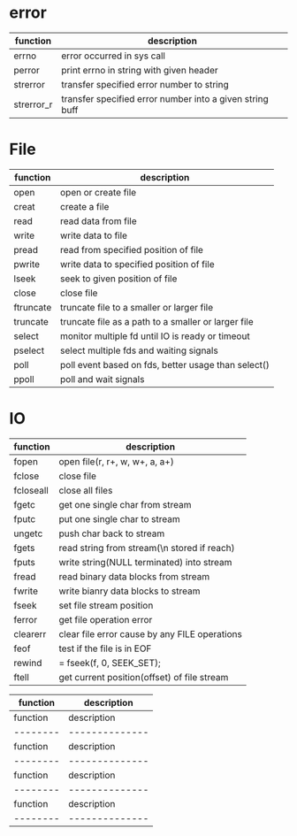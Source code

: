 # error
function   | description
--------   | --------------
errno      | error occurred in sys call
perror     | print errno in string with given header
strerror   | transfer specified error number to string
strerror_r | transfer specified error number into a given string buff


# File

function  | description
--------  | --------------
open      | open or create file
creat     | create a file
read      | read data from file
write     | write data to file
pread     | read from specified position of file
pwrite    | write data to specified position of file
lseek     | seek to given position of file
close     | close file
ftruncate | truncate file to a smaller or larger file
truncate  | truncate file as a path to a smaller or larger file
select    | monitor multiple fd until IO is ready or timeout
pselect   | select multiple fds and waiting signals
poll      | poll event based on fds, better usage than select()
ppoll     | poll and wait signals

# IO
function  | description
--------  | --------------
fopen     | open file(r, r+, w, w+, a, a+)
fclose    | close file
fcloseall | close all files
fgetc     | get one single char from stream
fputc     | put one single char to stream
ungetc    | push char back to stream
fgets     | read string from stream(\n stored if reach)
fputs     | write string(NULL terminated) into stream
fread     | read binary data blocks from stream
fwrite    | write bianry data blocks to stream
fseek     | set file stream position
ferror    | get file operation error
clearerr  | clear file error cause by any FILE operations
feof      | test if the file is in EOF
rewind    | = fseek(f, 0, SEEK_SET);
ftell     | get current position(offset) of file stream

function   | description
--------   | --------------
function   | description
--------   | --------------
function   | description
--------   | --------------
function   | description
--------   | --------------
function   | description
--------   | --------------
